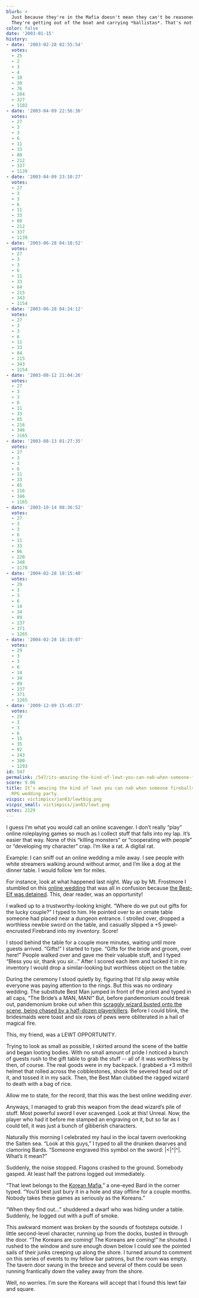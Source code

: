 ```yaml
---
blurb: >
  Just because they're in the Mafia doesn't mean they can't be reasoned with. Hmm.
  They're getting out of the boat and carrying *ballistas*. That's not good.
color: false
date: '2003-01-15'
history:
- date: '2003-02-28 02:55:54'
  votes:
  - 25
  - 2
  - 3
  - 4
  - 10
  - 30
  - 76
  - 204
  - 327
  - 1102
- date: '2003-04-09 22:56:36'
  votes:
  - 27
  - 3
  - 3
  - 6
  - 11
  - 33
  - 80
  - 212
  - 337
  - 1139
- date: '2003-04-09 23:10:27'
  votes:
  - 27
  - 3
  - 3
  - 6
  - 11
  - 33
  - 80
  - 212
  - 337
  - 1139
- date: '2003-06-28 04:18:52'
  votes:
  - 27
  - 3
  - 3
  - 6
  - 11
  - 33
  - 84
  - 215
  - 343
  - 1154
- date: '2003-06-28 04:24:12'
  votes:
  - 27
  - 3
  - 3
  - 6
  - 11
  - 33
  - 84
  - 215
  - 343
  - 1154
- date: '2003-08-12 21:04:26'
  votes:
  - 27
  - 3
  - 3
  - 6
  - 11
  - 33
  - 85
  - 216
  - 346
  - 1165
- date: '2003-08-13 01:27:35'
  votes:
  - 27
  - 3
  - 3
  - 6
  - 11
  - 33
  - 85
  - 216
  - 346
  - 1165
- date: '2003-10-14 08:36:52'
  votes:
  - 27
  - 3
  - 3
  - 6
  - 11
  - 33
  - 86
  - 220
  - 348
  - 1178
- date: '2004-02-28 18:15:40'
  votes:
  - 29
  - 3
  - 3
  - 6
  - 14
  - 34
  - 89
  - 237
  - 371
  - 1265
- date: '2004-02-28 18:19:07'
  votes:
  - 29
  - 3
  - 3
  - 6
  - 14
  - 34
  - 89
  - 237
  - 371
  - 1265
- date: '2009-12-09 15:45:37'
  votes:
  - 29
  - 3
  - 3
  - 6
  - 15
  - 35
  - 92
  - 243
  - 380
  - 1293
id: 547
permalink: /547/its-amazing-the-kind-of-lewt-you-can-nab-when-someone-fireballs-an-online-rpg-wedding-party/
score: 9.06
title: It’s amazing the kind of lewt you can nab when someone fireballs an online
  RPG wedding party.
vicpic: victimpics/jan03/lewtbig.png
vicpic_small: victimpics/jan03/lewt.png
votes: 2129
---
```


I guess I’m what you would call an online scavenger. I don’t really
“play” online roleplaying games so much as I collect stuff that falls
into my lap. It’s easier that way. None of this “killing monsters” or
“cooperating with people” or “developing my character” crap. I’m like a
rat. A digital rat.

Example: I can sniff out an online wedding a mile away. I see people
with white streamers walking around without armor, and I’m like a dog at
the dinner table. I would follow ‘em for miles.

For instance, look at what happened last night. Way up by Mt. Frostmore
I stumbled on this [online wedding](@/victim/546.md) that was all in
confusion because [the Best-Elf was detained](@/victim/545.md). This,
dear reader, was an opportunity!

I walked up to a trustworthy-looking knight. “Where do we put out gifts
for the lucky couple?” I typed to him. He pointed over to an ornate
table someone had placed near a dungeon entrance. I strolled over,
dropped a worthless newbie sword on the table, and casually slipped a +5
jewel-encrusted Firebrand into my inventory. Score!

I stood behind the table for a couple more minutes, waiting until more
guests arrived. “Gifts!” I started to type. “Gifts for the bride and
groom, over here!” People walked over and gave me their valuable stuff,
and I typed “Bless you sir, thank you sir...” After I scored each item
and tucked it in my inventory I would drop a similar-looking but
worthless object on the table.

During the ceremony I stood quietly by, figuring that I’d slip away
while everyone was paying attention to the rings. But this was no
ordinary wedding. The substitute Best Man jumped in front of the priest
and typed in all caps, “The Bride’s a MAN, MAN!” But, before pandemonium
could break out, pandemonium broke out when this [scraggly wizard busted
onto the scene, being chased by a half-dozen
playerkillers](@/victim/490.md). Before I could blink, the
bridesmaids were toast and six rows of pews were obliterated in a hail
of magical fire.

This, my friend, was a LEWT OPPORTUNITY.

Trying to look as small as possible, I skirted around the scene of the
battle and began looting bodies. With no small amount of pride I noticed
a bunch of guests rush to the gift table to grab the stuff -- all of it
was worthless by then, of course. The real goods were in my backpack. I
grabbed a +3 mithril helmet that rolled across the cobblestones, shook
the severed head out of it, and tossed it in my sack. Then, the Best Man
clubbed the ragged wizard to death with a bag of rice.

Allow me to state, for the record, that this was the best online wedding
*ever*.

Anyways, I managed to grab this weapon from the dead wizard’s pile of
stuff. Most powerful sword I ever scavenged. Look at this! Unreal. Now,
the player who had it before me stamped an engraving on it, but so far
as I could tell, it was just a bunch of gibberish characters.

Naturally this morning I celebrated my haul in the local tavern
overlooking the Salten sea. “Look at this guys,” I typed to all the
drunken dwarves and clamoring Bards. “Someone engraved this symbol on
the sword: |&lt;|^|^|. What’s it mean?”

Suddenly, the noise stopped. Flagons crashed to the ground. Somebody
gasped. At least half the patrons logged out immediately.

“That lewt belongs to the [Korean Mafia](@/victim/335.md),” a
one-eyed Bard in the corner typed. “You’d best just bury it in a hole
and stay offline for a couple months. Nobody takes these games as
seriously as the Koreans.”

“When they find out...” shuddered a dwarf who was hiding under a table.
Suddenly, he logged out with a puff of smoke.

This awkward moment was broken by the sounds of footsteps outside. I
little second-level character, running up from the docks, busted in
through the door. “The Koreans are coming! The Koreans are coming!” he
shouted. I rushed to the window and sure enough down below I could see
the pointed sails of their junks creeping up along the shore. I turned
around to comment on this series of events to my fellow bar patrons, but
the room was empty. The tavern door swung in the breeze and several of
them could be seen running frantically down the valley away from the
shore.

Well, no worries. I’m sure the Koreans will accept that I found this
lewt fair and square.